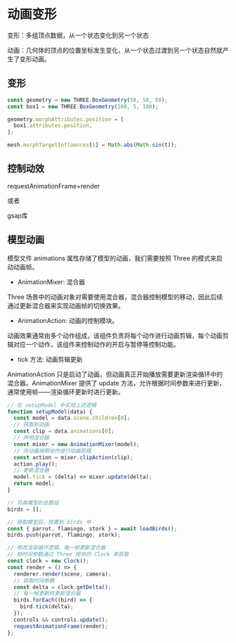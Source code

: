 # 动画变形

变形：多组顶点数据，从一个状态变化到另一个状态

动画：几何体的顶点的位置坐标发生变化，从一个状态过渡到另一个状态自然就产生了变形动画。

## 变形

```js
const geometry = new THREE.BoxGeometry(50, 50, 50);
const box1 = new THREE.BoxGeometry(100, 5, 100);

geometry.morphAttributes.position = [
  box1.attributes.position,
];

mesh.morphTargetInfluences[1] = Math.abs(Math.sin(t));
```

## 控制动效

requestAnimationFrame+render

或者

gsap库

## 模型动画

模型文件 animations 属性存储了模型的动画，我们需要按照 Three 的模式来启动动画帧。

- AnimationMixer: 混合器

Three 场景中的动画对象对需要使用混合器，混合器控制模型的移动，因此后续通过更新混合器来实现动画帧的切换效果。

- AnimationAction: 动画的控制模块。

动画效果通常由多个动作组成，该组件负责将每个动作进行动画剪辑，每个动画剪辑对应一个动作，该组件来控制动作的开启与暂停等控制功能。

- tick 方法: 动画剪辑更新

AnimationAction 只是启动了动画，但动画真正开始播放需要更新渲染循环中的混合器。AnimationMixer 提供了 update 方法，允许根据时间参数来进行更新，通常使用帧——渲染循环更新时进行更新。

```js
// 在 setupModel 中实现上述逻辑
function setupModel(data) {
  const model = data.scene.children[0];
  // 获取到动画
  const clip = data.animations[0];
  // 声明混合器
  const mixer = new AnimationMixer(model);
  // 将动画按照动作进行动画剪辑
  const action = mixer.clipAction(clip);
  action.play();
  // 更新混合器
  model.tick = (delta) => mixer.update(delta);
  return model;
}
```

```js
// 鸟类模型的总数组
birds = [];

// 获取模型后，放置到 birds 中
const { parrot, flamingo, stork } = await loadBirds();
birds.push(parrot, flamingo, stork);

// 修改渲染循环逻辑，每一帧更新混合器
// 帧时间参数通过 Three 提供的 Clock 来获取
const clock = new Clock();
const render = () => {
  renderer.render(scene, camera);
  // 获取时间参数
  const delta = clock.getDelta();
  // 每一帧更新时更新混合器
  birds.forEach((bird) => {
    bird.tick(delta);
  });
  controls && controls.update();
  requestAnimationFrame(render);
};
```

